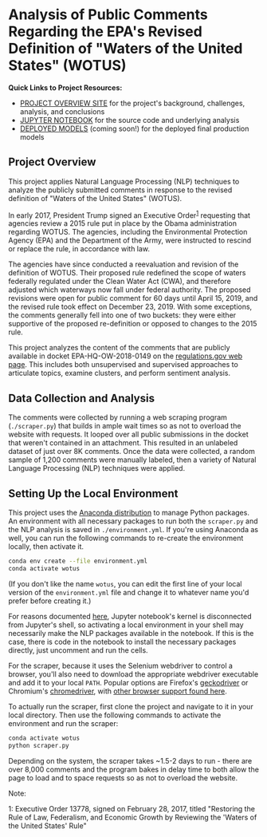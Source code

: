 # Analysis of Public Comments Regarding the EPA's Revised Definition of "Waters of the United States" (WOTUS)

**Quick Links to Project Resources:**

- [PROJECT OVERVIEW SITE](https://data-science-for-conservation.github.io/WOTUS_Revision/) for the project's background, challenges, analysis, and conclusions
- [JUPYTER NOTEBOOK](./WOTUS_analysis.ipynb) for the source code and underlying analysis
- [DEPLOYED MODELS](#) (coming soon!) for the deployed final production models

## Project Overview

This project applies Natural Language Processing (NLP) techniques to analyze the publicly submitted comments in response to the revised definition of "Waters of the United States" (WOTUS).

In early 2017, President Trump signed an Executive Order<sup>[1](#footnote1)</sup> requesting that agencies review a 2015 rule put in place by the Obama administration regarding WOTUS. The agencies, including the Environmental Protection Agency (EPA) and the Department of the Army, were instructed to rescind or replace the rule, in accordance with law.

The agencies have since conducted a reevaluation and revision of the definition of WOTUS. Their proposed rule redefined the scope of waters federally regulated under the Clean Water Act (CWA), and therefore adjusted which waterways now fall under federal authority. The proposed revisions were open for public comment for 60 days until April 15, 2019, and the revised rule took effect on December 23, 2019. With some exceptions, the comments generally fell into one of two buckets: they were either supportive of the proposed re-definition or opposed to changes to the 2015 rule.

This project analyzes the content of the comments that are publicly available in docket EPA-HQ-OW-2018-0149 on the [regulations.gov web page](https://www.regulations.gov/docket?D=EPA-HQ-OW-2018-0149).  This includes both unsupervised and supervised approaches to articulate topics, examine clusters, and perform sentiment analysis.

## Data Collection and Analysis

The comments were collected by running a web scraping program (`./scraper.py`) that builds in ample wait times so as not to overload the website with requests. It looped over all public submissions in the docket that weren't contained in an attachment. This resulted in an unlabeled dataset of just over 8K comments. Once the data were collected, a random sample of 1,200 comments were manually labeled, then a variety of Natural Language Processing (NLP) techniques were applied.

## Setting Up the Local Environment

This project uses the [Anaconda distribution](https://www.anaconda.com/distribution/) to manage Python packages. An environment with all necessary packages to run both the `scraper.py` and the NLP analysis is saved in `./environment.yml`. If you're using Anaconda as well, you can run the following commands to re-create the environment locally, then activate it.

```bash
conda env create --file environment.yml
conda activate wotus
```

(If you don't like the name `wotus`, you can edit the first line of your local version of the `environment.yml` file and change it to whatever name you'd prefer before creating it.)

For reasons documented [here](https://jakevdp.github.io/blog/2017/12/05/installing-python-packages-from-jupyter/), Jupyter notebook's kernel is disconnected from Jupyter's shell, so activating a local environment in your shell may necessarily make the NLP packages available in the notebook. If this is the case, there is code in the notebook to install the necessary packages directly, just uncomment and run the cells.

For the scraper, because it uses the Selenium webdriver to control a browser, you'll also need to download the appropriate webdriver executable and add it to your local `PATH`. Popular options are Firefox's [geckodriver](https://github.com/mozilla/geckodriver/) or Chromium's [chromedriver](https://sites.google.com/a/chromium.org/chromedriver/), with [other browser support found here](https://selenium.dev/documentation/en/getting_started_with_webdriver/browsers/).

To actually run the scraper, first clone the project and navigate to it in your local directory. Then use the following commands to activate the environment and run the scraper:

```bash
conda activate wotus
python scraper.py
```

Depending on the system, the scraper takes \~1.5-2 days to run - there are over 8,000 comments and the program bakes in delay time to both allow the page to load and to space requests so as not to overload the website.

Note:

<a name="footnote1">1</a>: Executive Order 13778, signed on February 28, 2017, titled "Restoring the Rule of Law, Federalism, and Economic Growth by Reviewing the 'Waters of the United States' Rule"
